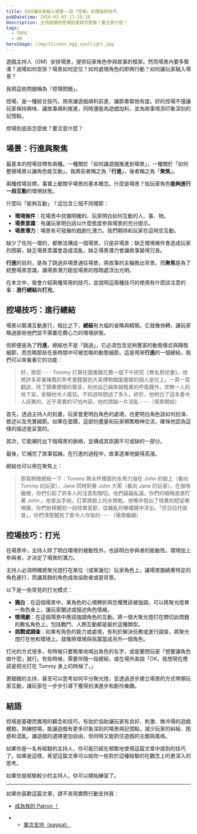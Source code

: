 ```yaml
---
title: 如何讓玩家融入場景——談「控場」的理論與技巧
pubDatetime: 2020-02-07 17:19:10
description: 主持遊戲的控場到底該怎麼做？要注意什麼？
tags:
  - TRPG
  - GM
heroImage: /img/Chicken_egg_spotlight.jpg
---
```


遊戲主持人（GM）安排場景，提供玩家角色參與故事的框架。然而場景內要多緊湊？過場如何安排？場景如何定位？如何處理角色的即興行動？如何讓玩家融入場景？

我將這些問題稱為「控場問題」。

控場，是一種綜合技巧，用來讓遊戲順利前進，讓節奏緊弛有度。好的控場不僅讓玩家保持興味、讓故事順利推進，同時還能為遊戲加料，並為故事增添印象深刻的記憶點。

控場到底該怎麼做？要注意什麼？

## 場景：行進與聚焦

最基本的控場目標有兩種。一種關於「如何讓遊戲推進到場景」，一種關於「如何整頓場景以讓角色能互動」。我將前者稱之為「**行進**」，後者稱之為「**聚焦**」。

兩種控場目標，事實上都關乎場景的基本概念。什麼是場景？指玩家角色**能夠進行一段互動**的環境狀態。

什麼叫「能夠互動」？這包含三個不同環節：

- **環境條件**：在場景中具備明確的、玩家明白如何互動的人、事、物。
- **場景意識**：有讓玩家明白該以什麼態度參與場景的充分提示。
- **場景潛力**：場景有可發展的戲劇化潛力。我們期待和玩家在這時空互動。

缺少了任何一環的，都無法構成一個場景，只是非場景：缺乏環境條件會造成玩家的困窘，缺乏場景意識會造成混亂，缺乏場景潛力會讓故事變得冗長。

**行進**的目的，是為了跳過非場景通往場景，將故事的主軸推出背景。而**聚焦**是為了統整場景意識，讓場景潛力能從場景的陰暗處浮出光明。

在本文中，我會介紹兩種常用的技巧，並說明這兩種技巧的使用有什麼該注意的事：**進行總結**與**打光**。

## 控場技巧：進行總結

場景以緊湊互動進行，相比之下，**總結**有大幅的省略與精簡。它就像快轉，讓玩家略過那些他們並不需要花費心力的環境狀態。

但即便是為了**行進**，總結也不是「跳過」，它必須包含足夠豐富的動態樣式與靜態細節，而忽略那些在長時間中可被忽略的動態細節。這是用來**行進**的一個總結，我們可以來看看它的功能：

> 好，那麼⋯⋯ Tommy 打算在圖書館花費一個下午研究《無名祭祀書》。他將許多厚重陳舊的參考書籍搬到大英博物館圖書館的個人座位上。一頁一頁翻過，除了鋼筆摩擦的聲音，和他自己越來越粗重的呼吸聲外，空無一人的地下室，安靜地令人瘋狂。不知道時間過了多久。終於，他明白了這本書令人訝異的、近乎真實的可怕內容。他的頭腦一片混亂⋯⋯（場景開始）

首先，透過主持人的刻畫，玩家會更明白角色的處境，也更明白角色該如何扮演、敘述以及充實細節。如果在面團，這部份盡量和玩家頻繁眼神交流，確保他認為這樣的描述是妥當的。

其次，它能襯托出下個場景的脈絡，並構成其氛圍不可或缺的一部分。

最後，它補完了故事弧線。在行進的過程中，故事逐漸地變得高漲。

總結也可以用在聚焦上：

> 那我稍微總結一下：Tommy 將水杯裡面的水用力潑在 John 的臉上（看向 Tommy 的玩家），Jane 同時對著 John 大罵（看向 Jane 的玩家）。在咖啡廳裡，你們引起了許多人的注意和關切。他們竊竊私語。你們的眼睛直直盯著 John 。他拿出手帕，打算將臉上的水擦乾。他嘴中發出了怪異的短促嘟喃聲。你們依稀聽到一段怪異音節，從雜亂的嘟噥聲中浮出。「奈亞拉托提普」，你們清楚聽見了那令人作嘔的⋯⋯（場景繼續）

## 控場技巧：打光

在場景中，主持人除了明白環境的被動性外，也該明白參與者的能動性。環境加上參與者，才決定了場景的潛力。

主持人必須明確將聚光燈打在某位（或某幾位）玩家角色上，讓場景圍繞著特定的角色進行，而讓其餘的角色成為協助者或是背景。

以下是一些常見的打光模式：

- **獨白**：在這個場景中，某角色的心境轉折與恐懼應該被強調。可以將聚光燈單一角色身上，讓玩家闡述或描述角色情緒。
- **情境劇**：在這個場景中應該強調角色的互動。將一個大聚光燈打在關切此問題的數名角色上。包括戰鬥、人際互動都是屬於這種類型。
- **挑戰或調查**：如果有角色的能力或處境，有利於解決任務或進行調查，將聚光燈打在他和環境上。就像將環境與氛圍當成另外一個角色。

打光的方式很多，有時候只要簡單地喊出角色的名字，或是要問玩家「想要讓角色做什麼」就行。有些時候，需要伴隨一段總結，或在場外直說「OK，我想現在應該是把光打在 Tommy 身上的時候了。」

更細緻的主持，甚至可以思考如何平分聚光燈，並透過逐步建立場景的方式帶領玩家互動，讓玩家在一步步引導下獲得扮演進步和創作樂趣。

## 結語

控場是基礎而實用的觀念和技巧，有助於協助讓玩家有良好、刺激、無冷場的遊戲體驗。熟練控場，能讓遊戲有更多印象深刻的場景與記憶點，減少玩家的糾結、困惑和混亂。讓遊戲的選擇更加自由，但同時又能抓住遊戲的主題與風格。

如果你是一名有經驗的主持人，你可能已經在頻繁地使用這篇文章中提到的技巧了。如果是這樣，希望這篇文章可以給你一些對於這種經驗的在觀念上的更深入的思考。

如果你是經驗較少的主持人，你可以開始練習了。

---

如果你喜歡這篇文章，請不吝用實際行動支持我：

- <a href="https://www.patreon.com/bePatron?u=11250676" data-patreon-widget-type="become-patron-button">成為我的 Patron ！</a><script async src="https://c6.patreon.com/becomePatronButton.bundle.js"></script>

- - [<i class="fab fa-paypal"></i> 單次支持（paypal）](https://paypal.me/wayne930242)
